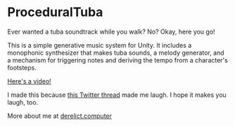 # ProceduralTuba
Ever wanted a tuba soundtrack while you walk? No? Okay, here you go!

This is a simple generative music system for Unity. It includes a monophonic synthesizer that makes tuba sounds, a melody generator, and a mechanism for triggering notes and deriving the tempo from a character's footsteps.

[Here's a video!](https://www.youtube.com/watch?v=Rviei2c2lSE)

I made this because [this Twitter thread](https://twitter.com/FrydaWolff/status/699350919117275136) made me laugh. I hope it makes you laugh, too.

More about me at [derelict.computer](http://derelict.computer)
